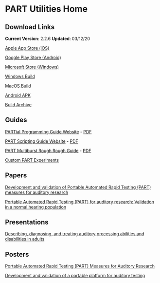 # PART Utilities Home

## Download Links

**Current Version**: 2.2.6 
**Updated**: 03/12/20

[Apple App Store (iOS)](https://itunes.apple.com/us/app/p-a-r-t/id1126512332?platform=ipad)

[Google Play Store (Android)](https://play.google.com/store/apps/details?id=com.ucr.part)

[Microsoft Store (Windows)](https://www.microsoft.com/store/productId/9N5C67G35FT4)

[Windows Build](https://braingamecentergamefiles.s3-us-west-1.amazonaws.com/PART/Builds/PART_2.2.6_WINx64.zip)

[MacOS Build](https://braingamecentergamefiles.s3-us-west-1.amazonaws.com/PART/Builds/PART_2.2.6_MacOS.dmg)

[Android APK](https://braingamecentergamefiles.s3-us-west-1.amazonaws.com/PART/Builds/PART_2.2.6_Android.apk)

[Build Archive](StandaloneArchive.md)

## Guides

[PARTial Programming Guide Website](PARTial_Programming_Guide.md) - [PDF](PARTial_Programming_Guide.pdf)

[PART Scripting Guide Website](PARTScriptingGuide.md) - [PDF](PARTScriptingGuide.pdf)

[PART Multiburst Rough Rough Guide](PART_Multiburst.md) - [PDF](PART_Multiburst.pdf)

[Custom PART Experiments](CustomExperiments.md)

## Papers

[Development and validation of Portable Automated Rapid Testing (PART) measures for auditory research](Papers/Gallun_et_al_2018_POMA_Development_of_PART.pdf)

[Portable Automated Rapid Testing (PART) for auditory research: Validation in a normal hearing population](https://www.biorxiv.org/content/10.1101/2020.01.08.899088v1)

## Presentations

[Describing, diagnosing, and treating auditory processing abilities and disabilities in adults](Presentations/Gallun_ASHA_2018_Short_Course.pdf)

## Posters

[Portable Automated Rapid Testing (PART) Measures for Auditory Research](Posters/ASA_2018_Minneapolis_PARTners_Final_May_2018.pdf)

[Development and validation of a portable platform for auditory testing](Posters/ASA_NOLA_2017_Gallun_et_al_iPad_psychoacoustics.pdf)
